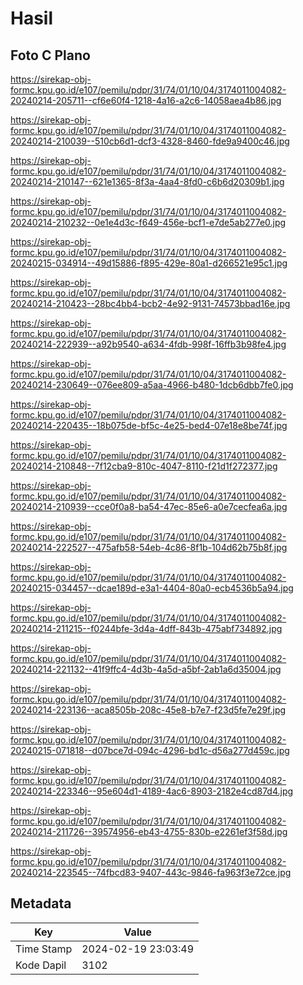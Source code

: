 # Hasil

## Foto C Plano

https://sirekap-obj-formc.kpu.go.id/e107/pemilu/pdpr/31/74/01/10/04/3174011004082-20240214-205711--cf6e60f4-1218-4a16-a2c6-14058aea4b86.jpg

https://sirekap-obj-formc.kpu.go.id/e107/pemilu/pdpr/31/74/01/10/04/3174011004082-20240214-210039--510cb6d1-dcf3-4328-8460-fde9a9400c46.jpg

https://sirekap-obj-formc.kpu.go.id/e107/pemilu/pdpr/31/74/01/10/04/3174011004082-20240214-210147--621e1365-8f3a-4aa4-8fd0-c6b6d20309b1.jpg

https://sirekap-obj-formc.kpu.go.id/e107/pemilu/pdpr/31/74/01/10/04/3174011004082-20240214-210232--0e1e4d3c-f649-456e-bcf1-e7de5ab277e0.jpg

https://sirekap-obj-formc.kpu.go.id/e107/pemilu/pdpr/31/74/01/10/04/3174011004082-20240215-034914--49d15886-f895-429e-80a1-d266521e95c1.jpg

https://sirekap-obj-formc.kpu.go.id/e107/pemilu/pdpr/31/74/01/10/04/3174011004082-20240214-210423--28bc4bb4-bcb2-4e92-9131-74573bbad16e.jpg

https://sirekap-obj-formc.kpu.go.id/e107/pemilu/pdpr/31/74/01/10/04/3174011004082-20240214-222939--a92b9540-a634-4fdb-998f-16ffb3b98fe4.jpg

https://sirekap-obj-formc.kpu.go.id/e107/pemilu/pdpr/31/74/01/10/04/3174011004082-20240214-230649--076ee809-a5aa-4966-b480-1dcb6dbb7fe0.jpg

https://sirekap-obj-formc.kpu.go.id/e107/pemilu/pdpr/31/74/01/10/04/3174011004082-20240214-220435--18b075de-bf5c-4e25-bed4-07e18e8be74f.jpg

https://sirekap-obj-formc.kpu.go.id/e107/pemilu/pdpr/31/74/01/10/04/3174011004082-20240214-210848--7f12cba9-810c-4047-8110-f21d1f272377.jpg

https://sirekap-obj-formc.kpu.go.id/e107/pemilu/pdpr/31/74/01/10/04/3174011004082-20240214-210939--cce0f0a8-ba54-47ec-85e6-a0e7cecfea6a.jpg

https://sirekap-obj-formc.kpu.go.id/e107/pemilu/pdpr/31/74/01/10/04/3174011004082-20240214-222527--475afb58-54eb-4c86-8f1b-104d62b75b8f.jpg

https://sirekap-obj-formc.kpu.go.id/e107/pemilu/pdpr/31/74/01/10/04/3174011004082-20240215-034457--dcae189d-e3a1-4404-80a0-ecb4536b5a94.jpg

https://sirekap-obj-formc.kpu.go.id/e107/pemilu/pdpr/31/74/01/10/04/3174011004082-20240214-211215--f0244bfe-3d4a-4dff-843b-475abf734892.jpg

https://sirekap-obj-formc.kpu.go.id/e107/pemilu/pdpr/31/74/01/10/04/3174011004082-20240214-221132--41f9ffc4-4d3b-4a5d-a5bf-2ab1a6d35004.jpg

https://sirekap-obj-formc.kpu.go.id/e107/pemilu/pdpr/31/74/01/10/04/3174011004082-20240214-223136--aca8505b-208c-45e8-b7e7-f23d5fe7e29f.jpg

https://sirekap-obj-formc.kpu.go.id/e107/pemilu/pdpr/31/74/01/10/04/3174011004082-20240215-071818--d07bce7d-094c-4296-bd1c-d56a277d459c.jpg

https://sirekap-obj-formc.kpu.go.id/e107/pemilu/pdpr/31/74/01/10/04/3174011004082-20240214-223346--95e604d1-4189-4ac6-8903-2182e4cd87d4.jpg

https://sirekap-obj-formc.kpu.go.id/e107/pemilu/pdpr/31/74/01/10/04/3174011004082-20240214-211726--39574956-eb43-4755-830b-e2261ef3f58d.jpg

https://sirekap-obj-formc.kpu.go.id/e107/pemilu/pdpr/31/74/01/10/04/3174011004082-20240214-223545--74fbcd83-9407-443c-9846-fa963f3e72ce.jpg


## Metadata

| Key        | Value               |
| ---------- | ------------------- |
| Time Stamp | 2024-02-19 23:03:49 |
| Kode Dapil | 3102                |



